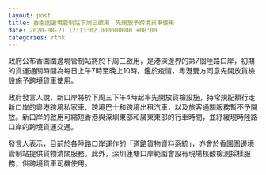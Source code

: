 ```yaml
---
layout: post
title: 香園圍邊境管制站下周三啟用　先開放予跨境貨車使用
date: 2020-08-21 12:13:02.000000000 +08:00
categories: rthk
---
```


政府公布香園圍邊境管制站將於下周三啟用，是港深邊界的第7個陸路口岸，初期的貨運通關時間為每日上午7時至晚上10時。鑑於疫情，粵港雙方同意先開放貨檢設施予跨境貨車使用。

政府發言人說，新口岸將於下周三下午4時起率先開放貨檢設施，持常規配額行走新口岸的粵港跨境私家車、跨境巴士和跨境出租汽車，以及旅客通關服務暫不予開放。新口岸的啟用可縮短香港與深圳東部和廣東東部的行車時間，並紓緩現時陸路口岸的跨境貨運交通。

發言人表示，目前於各陸路口岸運作的「道路貨物資料系統」，亦會於香園圍邊境管制站提供貨物清關服務。此外，深圳蓮塘口岸範圍會設有現場核酸檢測採樣服務，供跨境貨車司機使用。
